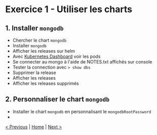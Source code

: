 # Exercice 1 - Utiliser les charts


## 1. Installer `mongodb`

* Chercher le chart `mongodb`
* Installer `mongodb`
* Afficher les releases sur helm
* Avec [Kubernetes Dashboard](http://localhost:8001/api/v1/namespaces/kube-system/services/https:kubernetes-dashboard:/proxy/.) voir les pods
* Se connecter au mongo à l'aide de NOTES.txt affichés sur console
* Tester la connection avec `> show dbs`
* Supprimer la release 
* Afficher les releases
* Afficher les releases supprimés


## 2. Personnaliser le chart `mongodb`

* Installer le chart `mongodb` en personnalisant le `mongodbRootPassword` 
* 


[< Previous](README.md) | [Home](README.md) | [Next >](ex2-creating-charts.md)